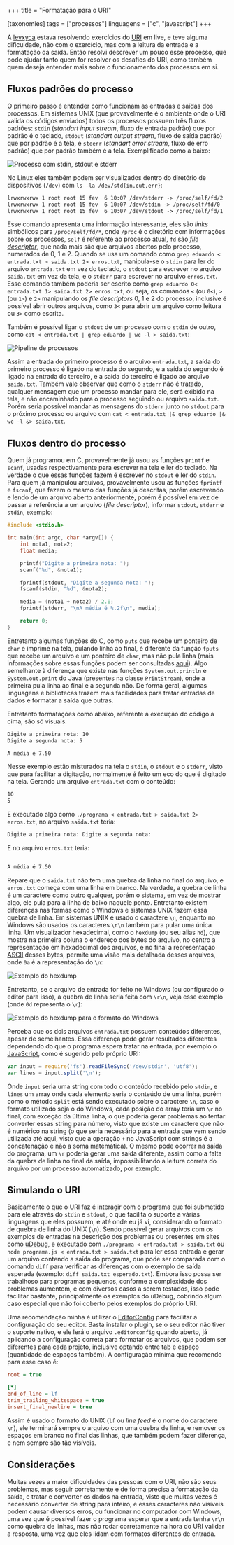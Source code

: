 +++
title = "Formatação para o URI"

[taxonomies]
tags = ["processos"]
linguagens = ["c", "javascript"]
+++

A [levxyca](https://www.twitch.tv/levxyca) estava resolvendo exercícios do [URI](https://www.urionlinejudge.com.br/) em live, e teve alguma dificuldade, não com o exercício, mas com a leitura da entrada e a formatação da saída. Então resolvi descrever um pouco esse processo, que pode ajudar tanto quem for resolver os desafios do URI, como também quem deseja entender mais sobre o funcionamento dos processos em si.

## Fluxos padrões do processo

O primeiro passo é entender como funcionam as entradas e saídas dos processos. Em sistemas UNIX (que provavelmente é o ambiente onde o URI valida os códigos enviados) todos os processos possuem três fluxos padrões: `stdin` (*standart input stream*, fluxo de entrada padrão) que por padrão é o teclado, `stdout` (*standart output stream*, fluxo de saída padrão) que por padrão é a tela, e `stderr` (*standart error stream*, fluxo de erro padrão) que por padrão também é a tela. Exemplificado como a baixo:

![Processo com stdin, stdout e stderr](processo.png)

No Linux eles também podem ser visualizados dentro do diretório de dispositivos (`/dev`) com `ls -la /dev/std{in,out,err}`:

```txt
lrwxrwxrwx 1 root root 15 fev  6 10:07 /dev/stderr -> /proc/self/fd/2
lrwxrwxrwx 1 root root 15 fev  6 10:07 /dev/stdin -> /proc/self/fd/0
lrwxrwxrwx 1 root root 15 fev  6 10:07 /dev/stdout -> /proc/self/fd/1
```

Esse comando apresenta uma informação interessante, eles são *links* simbólicos para `/proc/self/fd/*`, onde `/proc` é o diretório com informações sobre os processos, `self` é referente ao processo atual, `fd` são [*file descriptor*](https://pt.wikipedia.org/wiki/Descritor_de_arquivo), que nada mais são que arquivos abertos pelo processo, numerados de 0, 1 e 2. Quando se usa um comando como `grep eduardo < entrada.txt > saida.txt 2> erros.txt`, manipula-se o `stdin` para ler do arquivo `entrada.txt` em vez do teclado, o `stdout` para escrever no arquivo `saida.txt` em vez da tela, e o `stderr` para escrever no arquivo `erros.txt`. Esse comando também poderia ser escrito como `grep eduardo 0< entrada.txt 1> saida.txt 2> erros.txt`, ou seja, os comandos `<` (ou `0<`), `>` (ou `1>`) e `2>` manipulando os *file descriptors* 0, 1 e 2 do processo, inclusive é possível abrir outros arquivos, como `3<` para abrir um arquivo como leitura ou `3>` como escrita.

Também é possível ligar o `stdout` de um processo com o `stdin` de outro, como `cat < entrada.txt | grep eduardo | wc -l > saida.txt`:

![Pipeline de processos](pipeline.png)

Assim a entrada do primeiro processo é o arquivo `entrada.txt`, a saída do primeiro processo é ligado na entrada do segundo, e a saída do segundo é ligado na entrada do terceiro, e a saída do terceiro é ligado ao arquivo `saida.txt`. Também vale observar que como o `stderr` não é tratado, qualquer mensagem que um processo mandar para ele, será exibido na tela, e não encaminhado para o processo seguindo ou arquivo `saida.txt`. Porém seria possível mandar as mensagens do `stderr` junto no `stdout` para o próximo processo ou arquivo com `cat < entrada.txt |& grep eduardo |& wc -l &> saida.txt`.

## Fluxos dentro do processo

Quem já programou em C, provavelmente já usou as funções `printf` e `scanf`, usadas respectivamente para escrever na tela e ler do teclado. Na verdade o que essas funções fazem é escrever no `stdout` e ler do `stdin`. Para quem já manipulou arquivos, provavelmente usou as funções `fprintf` e `fscanf`, que fazem o mesmo das funções já descritas, porém escrevendo e lendo de um arquivo aberto anteriormente, porém é possível em vez de passar a referência a um arquivo (*file descriptor*), informar `stdout`, `stderr` e `stdin`, exemplo:

```c
#include <stdio.h>

int main(int argc, char *argv[]) {
    int nota1, nota2;
    float media;

    printf("Digite a primeira nota: ");
    scanf("%d", &nota1);

    fprintf(stdout, "Digite a segunda nota: ");
    fscanf(stdin, "%d", &nota2);

    media = (nota1 + nota2) / 2.0;
    fprintf(stderr, "\nA média é %.2f\n", media);

    return 0;
}
```

Entretanto algumas funções do C, como `puts` que recebe um ponteiro de `char` e imprime na tela, pulando linha ao final, é diferente da função `fputs` que recebe um arquivo e um ponteiro de `char`, mas não pula linha (mais informações sobre essas funções podem ser consultadas [aqui](https://cplusplus.com/reference/cstdio/)). Algo semelhante à diferença que existe nas funções `System.out.println` e `System.out.print` do Java (presentes na classe [`PrintStream`](https://docs.oracle.com/en/java/javase/15/docs/api/java.base/java/io/PrintStream.html)), onde a primeira pula linha ao final e a segunda não. De forma geral, algumas linguagens e bibliotecas trazem mais facilidades para tratar entradas de dados e formatar a saída que outras.

Entretanto formatações como abaixo, referente a execução do código a cima, são só visuais.

```txt
Digite a primeira nota: 10
Digite a segunda nota: 5

A média é 7.50
```

Nesse exemplo estão misturados na tela o `stdin`, o `stdout` e o `stderr`, visto que para facilitar a digitação, normalmente é feito um eco do que é digitado na tela. Gerando um arquivo `entrada.txt` com o conteúdo:

```txt
10
5
```

E executado algo como `./programa < entrada.txt > saida.txt 2> erros.txt`, no arquivo `saida.txt` teria:

```txt
Digite a primeira nota: Digite a segunda nota:
```

E no arquivo `erros.txt` teria:

```txt

A média é 7.50
```

Repare que o `saida.txt` não tem uma quebra da linha no final do arquivo, e `erros.txt` começa com uma linha em branco. Na verdade, a quebra de linha é um caractere como outro qualquer, porém o sistema, em vez de mostrar algo, ele pula para a linha de baixo naquele ponto. Entretanto existem diferenças nas formas como o Windows e sistemas UNIX fazem essa quebra de linha. Em sistemas UNIX é usado o caractere `\n`, enquanto no Windows são usados os caracteres `\r\n` também para pular uma única linha. Um visualizador hexadecimal, como o `hexdump` (ou seu alias `hd`), que mostra na primeira coluna o endereço dos bytes do arquivo, no centro a representação em hexadecimal dos arquivos, e no final a representação [ASCII](https://pt.wikipedia.org/wiki/ASCII) desses bytes, permite uma visão mais detalhada desses arquivos, onde `0a` é a representação do `\n`:

![Exemplo do hexdump](hexdump.png)

Entretanto, se o arquivo de entrada for feito no Windows (ou configurado o editor para isso), a quebra de linha seria feita com `\r\n`, veja esse exemplo (onde `0d` representa o `\r`):

![Exemplo do hexdump para o formato do Windows](hexdump2.png)

Perceba que os dois arquivos `entrada.txt` possuem conteúdos diferentes, apesar de semelhantes. Essa diferença pode gerar resultados diferentes dependendo do que o programa espera tratar na entrada, por exemplo o [JavaScript](https://developer.mozilla.org/pt-BR/docs/Web/JavaScript), como é sugerido pelo próprio URI:

```js
var input = require('fs').readFileSync('/dev/stdin', 'utf8');
var lines = input.split('\n');
```

Onde `input` seria uma string com todo o conteúdo recebido pelo `stdin`, e `lines` um array onde cada elemento seria o conteúdo de uma linha, porém como o método `split` está sendo executado sobre o caractere `\n`, caso o formato utilizado seja o do Windows, cada posição do array teria um `\r` no final, com exceção da última linha, o que poderia gerar problemas ao tentar converter essas string para número, visto que existe um caractere que não é numérico na string (o que seria necessário para a entrada que vem sendo utilizada até aqui, visto que a operação `+` no JavaScript com strings é a concatenação e não a soma matemática). O mesmo pode ocorrer na saída do programa, um `\r` poderia gerar uma saída diferente, assim como a falta da quebra de linha no final da saída, impossibilitando a leitura correta do arquivo por um processo automatizado, por exemplo.

## Simulando o URI

Basicamente o que o URI faz é interagir com o programa que foi submetido para ele através do `stdin` e `stdout`, o que facilita o suporte a várias linguagens que eles possuem, e até onde eu já vi, considerando o formato de quebra de linha do UNIX (`\n`). Sendo possível gerar arquivos com os exemplos de entradas na descrição dos problemas ou presentes em sites como [uDebug](https://www.udebug.com/), e executado com `./programa < entrada.txt > saida.txt` ou `node programa.js < entrada.txt > saida.txt` para ler essa entrada e gerar um arquivo contendo a saída do programa, que pode ser comparada com o comando `diff` para verificar as diferenças com o exemplo de saída esperada (exemplo: `diff saida.txt esperado.txt`). Embora isso possa ser trabalhoso para programas pequenos, conforme a complexidade dos problemas aumentem, e com diversos casos a serem testados, isso pode facilitar bastante, principalmente os exemplos do uDebug, cobrindo algum caso especial que não foi coberto pelos exemplos do próprio URI.

Uma recomendação minha é utilizar o [EditorConfig](https://editorconfig.org/) para facilitar a configuração do seu editor. Basta instalar o plugin, se o seu editor não tiver o suporte nativo, e ele lerá o arquivo `.editorconfig` quando aberto, já aplicando a configuração correta para formatar os arquivos, que podem ser diferentes para cada projeto, inclusive optando entre tab e espaço (quantidade de espaços também). A configuração mínima que recomendo para esse caso é:

```ini
root = true

[*]
end_of_line = lf
trim_trailing_whitespace = true
insert_final_newline = true
```

Assim é usado o formato do UNIX (`lf` ou *line feed* é o nome do caractere `\n`), ele terminará sempre o arquivo com uma quebra de linha, e remover os espaços em branco no final das linhas, que também podem fazer diferença, e nem sempre são tão visíveis.

## Considerações

Muitas vezes a maior dificuldades das pessoas com o URI, não são seus problemas, mas seguir corretamente e de forma precisa a formatação da saída, e tratar e converter os dados na entrada, visto que muitas vezes é necessário converter de string para inteiro, e esses caracteres não visíveis podem causar diversos erros, ou funcionar no computador com Windows, uma vez que é possível fazer o programa esperar que a entrada tenha `\r\n` como quebra de linhas, mas não rodar corretamente na hora do URI validar a resposta, uma vez que eles lidam com formatos diferentes de entrada.
